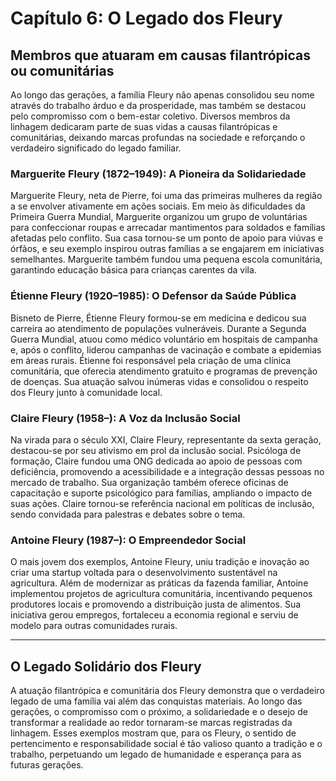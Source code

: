 # Capítulo 6: O Legado dos Fleury

## Membros que atuaram em causas filantrópicas ou comunitárias

Ao longo das gerações, a família Fleury não apenas consolidou seu nome através do trabalho árduo e da prosperidade, mas também se destacou pelo compromisso com o bem-estar coletivo. Diversos membros da linhagem dedicaram parte de suas vidas a causas filantrópicas e comunitárias, deixando marcas profundas na sociedade e reforçando o verdadeiro significado do legado familiar.

### Marguerite Fleury (1872–1949): A Pioneira da Solidariedade

Marguerite Fleury, neta de Pierre, foi uma das primeiras mulheres da região a se envolver ativamente em ações sociais. Em meio às dificuldades da Primeira Guerra Mundial, Marguerite organizou um grupo de voluntárias para confeccionar roupas e arrecadar mantimentos para soldados e famílias afetadas pelo conflito. Sua casa tornou-se um ponto de apoio para viúvas e órfãos, e seu exemplo inspirou outras famílias a se engajarem em iniciativas semelhantes. Marguerite também fundou uma pequena escola comunitária, garantindo educação básica para crianças carentes da vila.

### Étienne Fleury (1920–1985): O Defensor da Saúde Pública

Bisneto de Pierre, Étienne Fleury formou-se em medicina e dedicou sua carreira ao atendimento de populações vulneráveis. Durante a Segunda Guerra Mundial, atuou como médico voluntário em hospitais de campanha e, após o conflito, liderou campanhas de vacinação e combate a epidemias em áreas rurais. Étienne foi responsável pela criação de uma clínica comunitária, que oferecia atendimento gratuito e programas de prevenção de doenças. Sua atuação salvou inúmeras vidas e consolidou o respeito dos Fleury junto à comunidade local.

### Claire Fleury (1958–): A Voz da Inclusão Social

Na virada para o século XXI, Claire Fleury, representante da sexta geração, destacou-se por seu ativismo em prol da inclusão social. Psicóloga de formação, Claire fundou uma ONG dedicada ao apoio de pessoas com deficiência, promovendo a acessibilidade e a integração dessas pessoas no mercado de trabalho. Sua organização também oferece oficinas de capacitação e suporte psicológico para famílias, ampliando o impacto de suas ações. Claire tornou-se referência nacional em políticas de inclusão, sendo convidada para palestras e debates sobre o tema.

### Antoine Fleury (1987–): O Empreendedor Social

O mais jovem dos exemplos, Antoine Fleury, uniu tradição e inovação ao criar uma startup voltada para o desenvolvimento sustentável na agricultura. Além de modernizar as práticas da fazenda familiar, Antoine implementou projetos de agricultura comunitária, incentivando pequenos produtores locais e promovendo a distribuição justa de alimentos. Sua iniciativa gerou empregos, fortaleceu a economia regional e serviu de modelo para outras comunidades rurais.

---

## O Legado Solidário dos Fleury

A atuação filantrópica e comunitária dos Fleury demonstra que o verdadeiro legado de uma família vai além das conquistas materiais. Ao longo das gerações, o compromisso com o próximo, a solidariedade e o desejo de transformar a realidade ao redor tornaram-se marcas registradas da linhagem. Esses exemplos mostram que, para os Fleury, o sentido de pertencimento e responsabilidade social é tão valioso quanto a tradição e o trabalho, perpetuando um legado de humanidade e esperança para as futuras gerações.